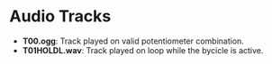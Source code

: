 # Audio Tracks

* **T00.ogg**: Track played on valid potentiometer combination.
* **T01HOLDL.wav**: Track played on loop while the bycicle is active.